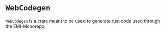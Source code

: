 # `WebCodegen`

`WebCodegen` is a crate meant to be used to generate rust code used through the EMI-Monorepo.
